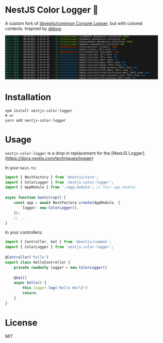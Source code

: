 # NestJS Color Logger 🌈

A custom fork of [@nestjs/common Console Logger](https://github.com/nestjs/nest/blob/master/packages/common/services/console-logger.service.ts), but with colored contexts. Inspired by [debug](https://www.npmjs.com/package/debug).

![Screenshot](https://raw.githubusercontent.com/chriswoodle/nestjs-color-logger/master/Screenshot.png?raw=true)

# Installation
```shell
npm install nestjs-color-logger
# or
yarn add nestjs-color-logger
```

# Usage
`nestjs-color-logger` is a drop in replacement for the [NestJS Logger].(https://docs.nestjs.com/techniques/logger)

In your `main.ts`:
```typescript
import { NestFactory } from '@nestjs/core';
import { ColorLogger } from 'nestjs-color-logger';
import { AppModule } from './app.module'; // Your app module

async function bootstrap() {
    const app = await NestFactory.create(AppModule, {
        logger: new ColorLogger(),
    });
    // ...
}

```
In your controllers:
```typescript
import { Controller, Get } from '@nestjs/common';
import { ColorLogger } from 'nestjs-color-logger';

@Controller('hello')
export class HelloController {
    private readonly logger = new ColorLogger()

    @Get()
    async hello() {
        this.logger.log('Hello World')
        return;
    }
}
```

# License
MIT